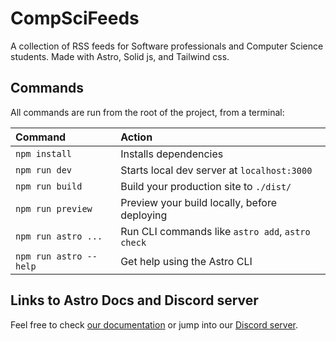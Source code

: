 # CompSciFeeds

A collection of RSS feeds for Software professionals and Computer Science students. Made with Astro, Solid js, and Tailwind css.

## Commands

All commands are run from the root of the project, from a terminal:

| Command                | Action                                           |
| :--------------------- | :----------------------------------------------- |
| `npm install`          | Installs dependencies                            |
| `npm run dev`          | Starts local dev server at `localhost:3000`      |
| `npm run build`        | Build your production site to `./dist/`          |
| `npm run preview`      | Preview your build locally, before deploying     |
| `npm run astro ...`    | Run CLI commands like `astro add`, `astro check` |
| `npm run astro --help` | Get help using the Astro CLI                     |

## Links to Astro Docs and Discord server

Feel free to check [our documentation](https://docs.astro.build) or jump into our [Discord server](https://astro.build/chat).
